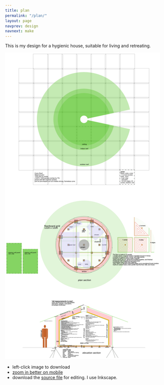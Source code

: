 ```yaml
---
title: plan
permalink: "/plan/"
layout: page
navprev: design
navnext: make
---
```


This is my design for a hygienic house, suitable for living and retreating.

![plan: conic](/img/plan/image/conic.png)  

- left-click image to download  
- [zoom in better on mobile](/img/plan/image/conic.png)
- download the [source file](/img/plan/source/conic.svg) for editing. I use Inkscape.

<!---
[![plan: toilet frame](/img/plan/image/toilet-frame.png)](/img/plan/toilet-frame.pdf)


--->
